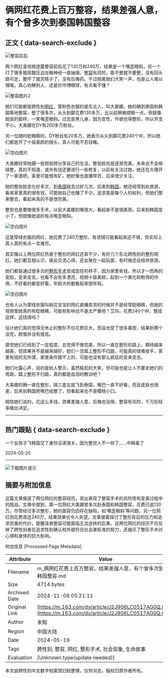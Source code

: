 # 俩网红花费上百万整容，结果差强人意，有个曾多次到泰国韩国整容

## 正文 { data-search-exclude }


![整容前后](https://nimg.ws.126.net/?url=http%3A%2F%2Fdingyue.ws.126.net%2F2024%2F0519%2F3903cc54j00sdqlyt003dd000n0014xm.jpg&thumbnail=750x2147483647&quality=75&type=jpg)

两个网红录视频透露整容前后花了130万和240万，结果是一个嘴歪眼斜，另一个打了很多玻尿酸压迫左眼神经一直抽搐，[整容](https://news.163.com/news/search?keyword=%E6%95%B4%E5%AE%B9)有风险，能不整就不要整，没有回头路可走，整坏了就完犊子了，没有后悔药。不过结尾她们大笑一声，也是让人难以理喻，真心劝解别人，还是炒作博眼球，有点看不懂？

![整容图片2](https://nimg.ws.126.net/?url=http%3A%2F%2Fdingyue.ws.126.net%2F2024%2F0519%2F3903cc54j00sdqlyt003dd000n0014xm.jpg&thumbnail=750x2147483647&quality=75&type=webp)

她们可能都是跨性别[网红](https://news.163.com/news/search?keyword=%E7%BD%91%E7%BA%A2)，穿粉色衣服的是东北人，叫大美娜，她的确到泰国和韩国等地整容，整了很多次，从头到脚花费130多万，比以前稍微顺眼一点，但就像她说的那样，一笑嘴歪眼斜。过去是男儿身，因为变性，外貌也得整形，所以开支不小。大美娜在DY有200多万粉丝。

另一位随时眨眼睛的，DY粉丝有20多万，她表示从头到脚花费240个W，所以她们都是开了十级美颜的镜头，真人可能不忍目睹。

![空白图片](https://static.ws.126.net/163/frontend/images/2022/empty.png)

大美娜经常拍摄一些短视频分享自己的生活，整张脸也是逐渐完美，未来会不会继续整，真的不知道，或许有钱还要进行一些修复，以前有关注过她，她还在大理开了一家酒吧，家里可能很有矿。她好像也直播带货，后来很少关注。

她的整张脸变化好多次，到[泰国](https://news.163.com/news/search?keyword=%E6%B3%B0%E5%9B%BD)就去过好几次，后来到[韩国](https://news.163.com/news/search?keyword=%E9%9F%A9%E5%9B%BD)，她还经常到处旅游，看来家里真的很有钱，可能她自己也赚了不少。追求美是每个人的权利，但她们整来整去，看起来真的不是很完美。

整型也是要做很多手术，以前大美娜的嘴很大，看起来不是很美观，后来到韩国变小了，但就像她说的有点嘴歪眼斜。

![空白图片](https://static.ws.126.net/163/frontend/images/2022/empty.png)

这是穿绿衣服的网红，她花费了240万整形，有滤镜可能看起来还不错，但实际上真人真的有点一言难尽。

其实像以上两位网红热衷于整形的网红还真不少，有好几个东北跨性别的整形网红，她们都互相认识，彼此交流心得，还会聚在一起玩耍，有时候还会结伴旅游。

她们都是通过很多次的[整形手术](https://news.163.com/news/search?keyword=%E6%95%B4%E5%BD%A2%E6%89%8B%E6%9C%AF)变成现在的样子，因为家里有钱，所以才一而再的变脸，变来变去，也看不出有多漂亮，视频十级美颜，起到一个美化和粉饰的作用，不好看的都变好看，年龄大的都看起来很年轻。

![空白图片](https://static.ws.126.net/163/frontend/images/2022/empty.png)

也有人认为穿绿衣服叫桃花宝宝的网红直播卖货的时候并不是经常眨眼睛，但她的视频里她真的有眨眼睛，可能有影响也不是太严重吧？艾玛，花费240个W，整成这样，这钱值吗？

估计她们真的觉得无休止的整形不仅花费巨大，而且也受了很多痛苦，结果折腾个没完，颜值并没有提高。

感觉她们已经到了一定程度，总觉得不够完美，所以一直在整形的路上，期待越来越美，但效果并不是越来越好，她们一旦踏上整形不归路，可能真的很难收手，家里有钱的无所谓，家里条件跟不上的，可能也没有那么疯狂的变来变去。

她们吐露心声，目的是给人警示，虽然尴尬的大笑，但可能也是让人不要走她们的弯路，踏上整形不归路，真的都是血泪的教训吧？

大美娜的确一直在整形，隔三差五就飞到泰国，嘴巴一直不好看，而且皮肤也很差，后来到韩国把嘴巴给整了，但看起来也不是樱桃小口。

相信她们说的，花这么多钱，效果差强人意，后悔也没用，整容有风险，千万别轻率做出决定。

---

## 热门跟贴 { data-search-exclude }

一个女孩子飞韩国交了身份证递海关，因为整完人不一样了……中韩毒了

2024-05-20

---

![下载图片提示](https://static.ws.126.net/163/frontend/images/toast-download.png)

## 摘要与附加信息

<!-- tcd_abstract -->
这篇文章报道了两位网红的整容经历，突出表现了整容手术的风险性和变美过程中的挑战。文章中提到，第一位网红大美娜曾多次赴泰国和韩国整容，花费已逾130万，尽管经过多次整形，她的面容仍旧存在缺陷，如‘嘴歪眼斜’等问题。另一位网红则花费高达240万，结果效果也令人失望。文章接着探讨了整形背后的压力和追求完美的代价，提醒读者整容可能面临无法逆转的后果。这两位网红的经历不仅反映了跨性别者在追求性别确认和外貌符合社会美标准的努力，还揭示了整形手术对心理和身体的巨大影响。
<!-- tcd_abstract_end -->

附加信息 [Processed Page Metadata]

| Attribute       | Value                                  |
|-----------------|----------------------------------------|
| Filename        | m_俩网红花费上百万整容，结果差强人意，有个曾多次到泰国韩国整容.md                             |
| Size            | 4714 bytes                           |
| Archived Date   | 2024-11-08 05:21:11                             |
| Original Link   | [https://m.163.com/dy/article/J2J906LC0517AG0Q.html](https://m.163.com/dy/article/J2J906LC0517AG0Q.html)                       |
| Author          | 未知                               |
| Region          | 中国大陆                               |
| Date            | 2024-05-19                                 |
| Tags            | 跨性别, 整容, 网红, 整形手术, 社会现象, 生命故事                                 |
| Evaluation            | [Unknown type(update needed)]                                 |
<!-- tcd_table_end -->

本文由跨性别中文数字档案馆归档整理，仅供浏览。版权归原作者所有。
